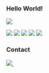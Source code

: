 ### Hello World!

![](https://komarev.com/ghpvc/?username=nahyunEE)

![](https://github-profile-summary-cards.vercel.app/api/cards/profile-details?username=NahyunEE&theme=blue_green)
![](https://github-profile-summary-cards.vercel.app/api/cards/repos-per-language?username=NahyunEE&theme=blue_green)
![](https://github-profile-summary-cards.vercel.app/api/cards/most-commit-language?username=NahyunEE&theme=blue_green)
![](https://github-profile-summary-cards.vercel.app/api/cards/stats?username=NahyunEE&theme=blue_green)
![](https://github-profile-summary-cards.vercel.app/api/cards/productive-time?username=NahyunEE&theme=blue_green)

<h3 align="left">Contact</h3>
<div align="left">

  <a href="mailto:nahyumkim@gmail.com">
    <img
      src="https://img.shields.io/badge/nahyumkim@gmail.com-D14836?style=for-the-badge&logo=gmail&logoColor=white"/>&nbsp
  </a>
</div
<br>
<br>

